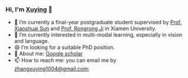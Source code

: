 ### Hi, I'm [Xuying](https://zhangxuying1004.github.io/) 👋
- 🔭 I’m currently a final-year postgraduate student supervised by [Prof. Xiaoshuai Sun](https://scholar.google.com.hk/citations?user=KPMK3B4AAAAJ&hl=zh-CN&oi=ao) and [Prof. Rongrong Ji](https://scholar.google.com.hk/citations?user=lRSD7PQAAAAJ&hl=zh-CN&oi=ao) in Xiamen University.
- 🌱 I’m currently interested in multi-modal learning, especially in vision and language.
- 😄 I’m looking for a suitable PhD position.
- 💬 About me: [Google scholar](https://scholar.google.com/citations?user=76_hOG0AAAAJ&hl=zh-CN&oi=sra)
- 📫 How to reach me: you can email me by zhangxuying1004@gmail.com; 

<!--
**zhangxuying1004/zhangxuying1004** is a ✨ _special_ ✨ repository because its `README.md` (this file) appears on your GitHub profile.

Here are some ideas to get you started:

- 🔭 I’m currently a final-year postgraduate student in Xiamen University, China.
- 🌱 I’m currently interested in multi-modal learning.
- 👯 I’m looking to collaborate on ...
- 🤔 I’m looking for help with ...
- 💬 Ask me: [Google scholar](https://scholar.google.com/citations?user=76_hOG0AAAAJ&hl=zh-CN&oi=sra)
- 📫 How to reach me: you can email me by zhangxuying1004@gmail.com.
- 😄 Pronouns: ...
- ⚡ Fun fact: ...
-->
